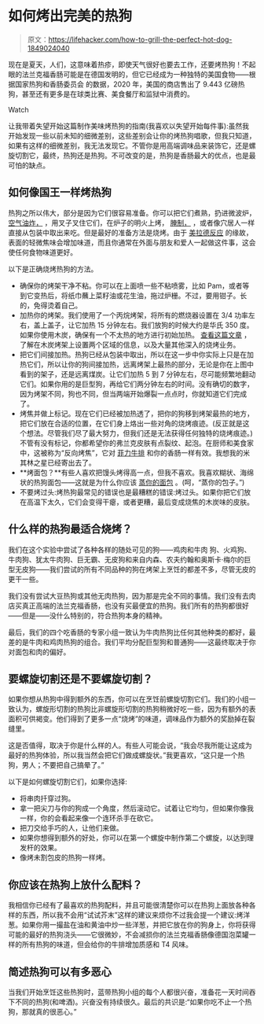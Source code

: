 # 如何烤出完美的热狗

> 原文：<https://lifehacker.com/how-to-grill-the-perfect-hot-dog-1849024040>

现在是夏天，人们，这意味着热疹，即使天气很好也要去工作，还要烤热狗！不起眼的法兰克福香肠可能是在德国发明的，但它已经成为一种独特的美国食物——根据国家热狗和香肠委员会 的数据，2020 年，美国的商店售出了 9.443 亿磅热狗，甚至还有更多是在球类比赛、美食餐厅和监狱中消费的。

Watch

让我带着失望开始这篇制作美味烤热狗的指南(我喜欢以失望开始每件事):虽然我开始发现一些以前未知的细微差别，这些差别会让你的烤热狗唱歌，但我只知道，如果有这样的细微差别，我无法发现它。不管你是用高端调味品来装饰它，还是螺旋切割它，最终，热狗还是热狗。不可改变的是，热狗是香肠最大的优点，也是最可怕的缺点。

## 如何像国王一样烤热狗

热狗之所以伟大，部分是因为它们很容易准备。你可以把它们煮熟，扔进微波炉， [空气油炸，](https://lifehacker.com/air-fryer-hot-dogs-are-the-platonic-ideal-of-gas-statio-1845341836) ，用叉子叉住它们，在炉子的明火上烤， [腌制，](https://lifehacker.com/make-your-own-dirty-water-dogs-with-a-sous-vide-setup-1827238866) ，或者像穴居人一样直接从包装中取出来吃。但是最好的准备方法是烧烤。由于 [美拉德反应](https://www.seriouseats.com/what-is-maillard-reaction-cooking-science) 的缘故，表面的轻微焦味会增加味道，而且你通常在外面与朋友和爱人一起做这件事，这会使任何食物味道更好。

以下是正确烧烤热狗的方法。

*   确保你的烤架干净不粘。你可以在上面喷一些不粘喷雾，比如 Pam，或者等到它变热后，将纸巾蘸上菜籽油或花生油，拖过炉栅。不过，要用钳子。长的，免得烫着自己。
*   加热你的烤架。我们使用了一个丙烷烤架，将所有的燃烧器设置在 3/4 功率左右，盖上盖子，让它加热 15 分钟左右。我们放狗的时候大约是华氏 350 度。如果你使用木炭，确保有一个不太热的地方进行初始加热。 [查看这篇文章](https://lifehacker.com/follow-my-journey-from-good-cook-to-grill-boss-1846741793) ，了解在木炭烤架上设置两个区域的信息，以及大量其他深入的烧烤业务。
*   把它们间接加热。热狗已经从包装中取出，所以在这一步中你实际上只是在加热它们，所以让你的狗间接加热，远离烤架上最热的部分，无论是你在上图中看到的架子，还是远离煤炭。让它们加热 5 到 7 分钟左右，尽可能频繁地翻动它们。如果你用的是巨型狗，再给它们两分钟左右的时间。没有确切的数字，因为烤架不同，狗也不同，但当两端开始爆裂一点点时，你就知道它们完成了。
*   烤焦并做上标记。现在它们已经被加热透了，把你的狗移到烤架最热的地方，把它们放在合适的位置，在它们身上烙出一些对角的烧烤痕迹。(反正就是这个想法。尽管我们尽了最大努力，但我们还是无法获得任何独特的烧烤痕迹。)不管有没有标记，你都希望你的弗兰克皮肤有点裂纹、起泡。在厨师和美食家中，这被称为“反向烤焦”，它对 [菲力牛排](https://lifehacker.com/how-to-cook-filet-mignon-without-a-sous-vide-circulator-1846498144) 和你的香肠一样有效。我想我的米其林之星已经寄出去了。
*   **烤面包？**有些人喜欢把馒头烤得高一点，但我不喜欢。我喜欢糊状、海绵状的热狗面包——这就是为什么你应该 [蒸你的面包](https://lifehacker.com/steam-buns-while-you-boil-hot-dogs-5986436) 。(呵，“蒸你的包子。”)
*   不要烤过头:烤热狗最常见的错误也是最糟糕的错误:烤过头。如果你把它们放在高温下太久，它们会变得干瘪，或者更糟，最后变成烧焦的木炭味的皮肤。

## 什么样的热狗最适合烧烤？

我们在这个实验中尝试了各种各样的随处可见的狗——鸡肉和牛肉 狗、火鸡狗、牛肉狗、犹太牛肉狗、巨无霸、无皮狗和来自内森、农夫约翰和奥斯卡·梅尔的巨型无皮狗——我们尝试的所有不同品种的狗在烤架上烹饪的都差不多，尽管无皮的更干一些。

我们没有尝试大豆热狗或其他无肉热狗，因为那是完全不同的事情。我们没有去肉店买真正高端的法兰克福香肠，也没有买最便宜的热狗。我们所有的热狗都很好——但是——没什么特别的，符合热狗本身的精神。

最后，我们的四个吃香肠的专家小组一致认为牛肉热狗比任何其他种类的都好，最差的是牛肉和鸡肉热狗的组合。我们平均分配巨型狗和普通狗——这最终取决于你对面包和肉的偏好。

## **要螺旋切割还是不要螺旋切割？**

如果你想从热狗中得到额外的东西，你可以在烹饪前螺旋切割它们。我们的小组一致认为，螺旋形切割的热狗比非螺旋形切割的热狗稍微好吃一些，因为有额外的表面积可供褐变。他们得到了更多一点“烧烤”的味道，调味品作为额外的奖励掉在裂缝里。

这是否值得，取决于你是什么样的人。有些人可能会说，“我会尽我所能让这成为最好的热狗体验，所以我当然会把它们做成螺旋状。”我更喜欢，“这只是一个热狗，男人；不要把自己搞晕了。”

以下是如何螺旋切割它们，如果你选择:

*   将串肉扦穿过狗。
*   拿一把尖刀与你的狗成一个角度，然后滚动它。试着让它均匀，但如果你像我一样，你的会看起来像一个连环杀手在砍它。
*   把刀交给手巧的人，让他们来做。
*   如果你想得到额外的好处，你可以在第一个螺旋中制作第二个螺旋，以达到理发杆的效果。
*   像烤未割包皮的热狗一样烤。

## 你应该在热狗上放什么配料？

我相信你已经有了最喜欢的热狗配料，并且可能很清楚你可以在热狗上面放各种各样的东西，所以我不会用“试试芥末”这样的建议来烦你不过我会提一个建议:烤洋葱。如果你用一撮盐在油和黄油中炒一些洋葱，并把它放在你的狗身上，你将获得可能的最好的热狗浇头——它很微妙，不会减损你的法兰克福香肠像德国泡菜罐一样的所有热狗的味道，但会给你的牛排增加质感和 T4 风味。

## **简述热狗可以有多恶心**

当我们开始烹饪这些热狗时，蓝带热狗小组的每个人都很兴奋，准备花一天时间吞下不同的热狗(和啤酒)。兴奋没有持续很久。最后的共识是:“如果你吃不止一个热狗，那就真的很恶心。”